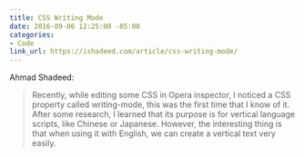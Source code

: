 ```yaml
---
title: CSS Writing Mode
date: 2016-09-06 12:25:00 -05:00
categories:
- Code
link_url: https://ishadeed.com/article/css-writing-mode/
---
```


Ahmad Shadeed:

> Recently, while editing some CSS in Opera inspector, I noticed a CSS property called writing-mode, this was the first time that I know of it. After some research, I learned that its purpose is for vertical language scripts, like Chinese or Japanese. However, the interesting thing is that when using it with English, we can create a vertical text very easily.
